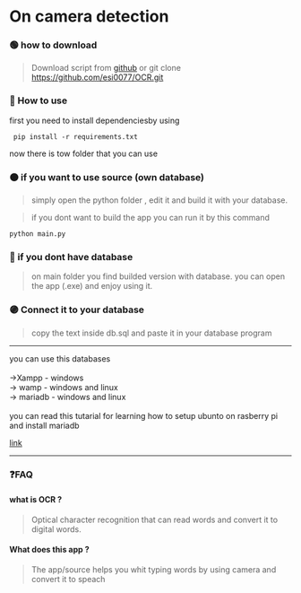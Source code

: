 # On camera detection

### 🟢 how to download
> Download script from [github](https://github.com/esi0077/OCR)
> or 
> git clone https://github.com/esi0077/OCR.git

### 🔵 How to use 
 first you need to install dependenciesby using
```
 pip install -r requirements.txt
```
now there is tow folder that you can use 

### 🟠 if you want to use source (own database)

> simply open the python folder , edit it and build it with your database.

>if you dont want to build the app you can run it by this command 

```bash
python main.py
```

### 🔴 if you dont have database 

> on main folder you find builded version with database. you can open the app (.exe) and enjoy using it.

### 🟣 Connect it to your database

> copy the text inside db.sql and paste it in your database program 

<hr>
you can use this databases 
<br>
<br>
->Xampp - windows
<br>
-> wamp - windows and linux
<br>
-> mariadb - windows and linux

<br>
<br>
you can read this tutarial for learning how to setup ubunto on rasberry pi and install mariadb

[link](https://github.com/esi0077/catalog_with_database)

<hr>



### ❓FAQ

#### what is OCR ?
> Optical character recognition that can read words and convert it to digital words.

#### What does this app ?

> The app/source helps you whit typing words by using camera and convert it to speach 





